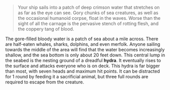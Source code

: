 >Your ship sails into a patch of deep crimson water that stretches on as far as the eye can see. Gory chunks of sea creatures, as well as the occasional humanoid corpse, float in the waves. Worse than the sight of all the carnage is the pervasive stench of rotting flesh, and the coppery tang of blood.

The gore-filled bloody water is a patch of sea about a mile across. There are half-eaten whales, sharks, dolphins, and even merfolk. Anyone sailing towards the middle of the area will find that the water becomes increasingly shallow, and the sea bottom is only about 20 feet down. This central lump in the seabed is the nesting ground of a dreadful **hydra**. It eventually rises to the surface and attacks everyone who is on deck. This hydra is far bigger than most, with seven heads and maximum hit points. It can be distracted for 1 round by feeding it a sacrificial animal, but three full rounds are required to escape from the creature.